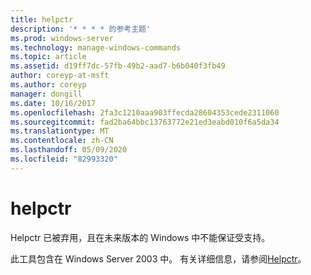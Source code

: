 ```yaml
---
title: helpctr
description: '* * * * 的参考主题'
ms.prod: windows-server
ms.technology: manage-windows-commands
ms.topic: article
ms.assetid: d19ff7dc-57fb-49b2-aad7-b6b040f3fb49
author: coreyp-at-msft
ms.author: coreyp
manager: dongill
ms.date: 10/16/2017
ms.openlocfilehash: 2fa3c1210aaa903ffecda28604353cede2311060
ms.sourcegitcommit: fad2ba64bbc13763772e21ed3eabd010f6a5da34
ms.translationtype: MT
ms.contentlocale: zh-CN
ms.lasthandoff: 05/09/2020
ms.locfileid: "82993320"
---
```

# <a name="helpctr"></a>helpctr



Helpctr 已被弃用，且在未来版本的 Windows 中不能保证受支持。

此工具包含在 Windows Server 2003 中。 有关详细信息，请参阅[Helpctr](https://technet.microsoft.com/library/cc755821(v=ws.10).aspx)。